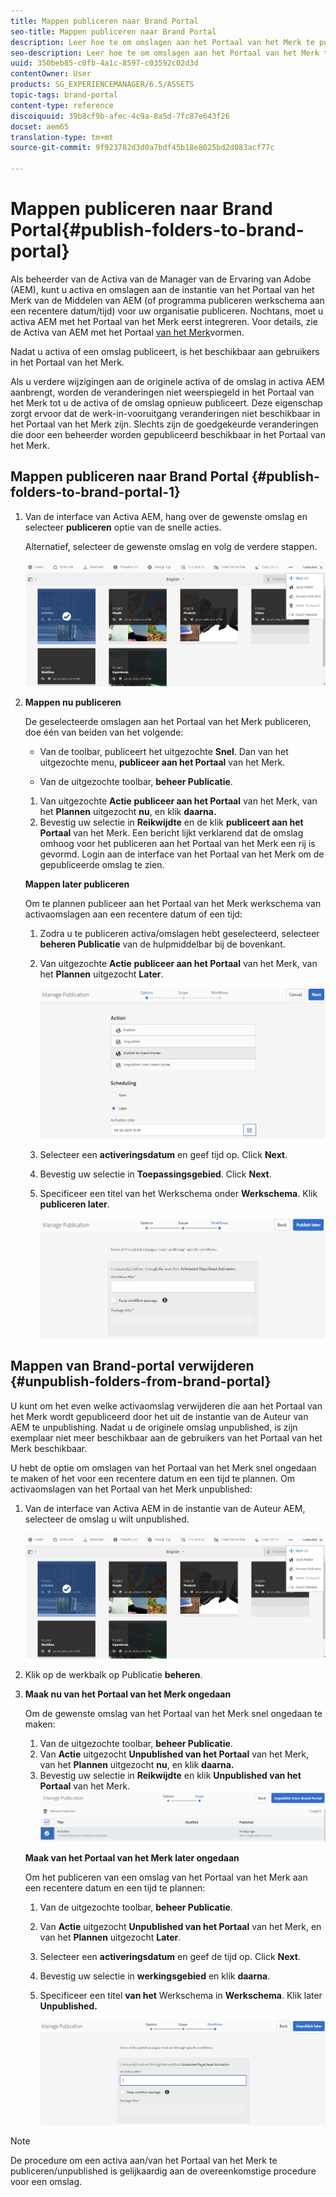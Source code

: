 ```yaml
---
title: Mappen publiceren naar Brand Portal
seo-title: Mappen publiceren naar Brand Portal
description: Leer hoe te om omslagen aan het Portaal van het Merk te publiceren en unpublished.
seo-description: Leer hoe te om omslagen aan het Portaal van het Merk te publiceren en unpublished.
uuid: 350beb85-c0fb-4a1c-8597-c03592c02d3d
contentOwner: User
products: SG_EXPERIENCEMANAGER/6.5/ASSETS
topic-tags: brand-portal
content-type: reference
discoiquuid: 39b8cf9b-afec-4c9a-8a5d-7fc87e643f26
docset: aem65
translation-type: tm+mt
source-git-commit: 9f923782d3d0a7bdf45b18e8025bd2d083acf77c

---
```



# Mappen publiceren naar Brand Portal{#publish-folders-to-brand-portal}

Als beheerder van de Activa van de Manager van de Ervaring van Adobe (AEM), kunt u activa en omslagen aan de instantie van het Portaal van het Merk van de Middelen van AEM (of programma publiceren werkschema aan een recentere datum/tijd) voor uw organisatie publiceren. Nochtans, moet u activa AEM met het Portaal van het Merk eerst integreren. Voor details, zie de Activa van AEM met het Portaal [van het Merk](/help/assets/configure-aem-assets-with-brand-portal.md)vormen.

Nadat u activa of een omslag publiceert, is het beschikbaar aan gebruikers in het Portaal van het Merk.

Als u verdere wijzigingen aan de originele activa of de omslag in activa AEM aanbrengt, worden de veranderingen niet weerspiegeld in het Portaal van het Merk tot u de activa of de omslag opnieuw publiceert. Deze eigenschap zorgt ervoor dat de werk-in-vooruitgang veranderingen niet beschikbaar in het Portaal van het Merk zijn. Slechts zijn de goedgekeurde veranderingen die door een beheerder worden gepubliceerd beschikbaar in het Portaal van het Merk.

## Mappen publiceren naar Brand Portal {#publish-folders-to-brand-portal-1}

1. Van de interface van Activa AEM, hang over de gewenste omslag en selecteer **publiceren** optie van de snelle acties.

   Alternatief, selecteer de gewenste omslag en volg de verdere stappen.

   ![publish2bp](assets/publish2bp.png)

1. **Mappen nu publiceren**

   De geselecteerde omslagen aan het Portaal van het Merk publiceren, doe één van beiden van het volgende:

   * Van de toolbar, publiceert het uitgezochte **Snel**. Dan van het uitgezochte menu, **publiceer aan het Portaal** van het Merk.

   * Van de uitgezochte toolbar, **beheer Publicatie**.
   1. Van uitgezochte **Actie** **publiceer aan het Portaal** van het Merk, van het **Plannen** uitgezocht **nu**, en klik **daarna.**
   1. Bevestig uw selectie in **Reikwijdte** en de klik **publiceert aan het Portaal** van het Merk.
   Een bericht lijkt verklarend dat de omslag omhoog voor het publiceren aan het Portaal van het Merk een rij is gevormd. Login aan de interface van het Portaal van het Merk om de gepubliceerde omslag te zien.

   **Mappen later publiceren**

   Om te plannen publiceer aan het Portaal van het Merk werkschema van activaomslagen aan een recentere datum of een tijd:

   1. Zodra u te publiceren activa/omslagen hebt geselecteerd, selecteer **beheren Publicatie** van de hulpmiddelbar bij de bovenkant.
   1. Van uitgezochte **Actie** **publiceer aan het Portaal** van het Merk, van het **Plannen** uitgezocht **Later**.

      ![uitgeverij](assets/publishlaterbp.png)

   1. Selecteer een **activeringsdatum** en geef tijd op. Click **Next**.
   1. Bevestig uw selectie in **Toepassingsgebied**. Click **Next**.
   1. Specificeer een titel van het Werkschema onder **Werkschema**. Klik **publiceren later**.

      ![beheerschema](assets/manageschedulepub.png)



## Mappen van Brand-portal verwijderen {#unpublish-folders-from-brand-portal}

U kunt om het even welke activaomslag verwijderen die aan het Portaal van het Merk wordt gepubliceerd door het uit de instantie van de Auteur van AEM te unpublishing. Nadat u de originele omslag unpublished, is zijn exemplaar niet meer beschikbaar aan de gebruikers van het Portaal van het Merk beschikbaar.

U hebt de optie om omslagen van het Portaal van het Merk snel ongedaan te maken of het voor een recentere datum en een tijd te plannen. Om activaomslagen van het Portaal van het Merk unpublished:

1. Van de interface van Activa AEM in de instantie van de Auteur AEM, selecteer de omslag u wilt unpublished.

   ![publish2bp-1](assets/publish2bp.png)

1. Klik op de werkbalk op Publicatie **beheren**.

1. **Maak nu van het Portaal van het Merk ongedaan**

   Om de gewenste omslag van het Portaal van het Merk snel ongedaan te maken:

   1. Van de uitgezochte toolbar, **beheer Publicatie**.
   1. Van **Actie** uitgezocht **Unpublished van het Portaal** van het Merk, van het **Plannen** uitgezocht **nu**, en klik **daarna.**
   1. Bevestig uw selectie in **Reikwijdte** en klik **Unpublished van het Portaal** van het Merk.
   ![bevestig-unpublished](assets/confirm-unpublish.png)

   **Maak van het Portaal van het Merk later ongedaan**

   Om het publiceren van een omslag van het Portaal van het Merk aan een recentere datum en een tijd te plannen:

   1. Van de uitgezochte toolbar, **beheer Publicatie**.
   1. Van **Actie** uitgezocht **Unpublished van het Portaal** van het Merk, en van het **Plannen** uitgezocht **Later**.
   1. Selecteer een **activeringsdatum** en geef de tijd op. Click **Next**.
   1. Bevestig uw selectie in **werkingsgebied** en klik **daarna**.
   1. Specificeer een titel **van het** Werkschema in **Werkschema**. Klik later **Unpublished.**

      ![unpublishing-workflows](assets/unpublishworkflows.png)


>[!NOTE]
>
>De procedure om een activa aan/van het Portaal van het Merk te publiceren/unpublished is gelijkaardig aan de overeenkomstige procedure voor een omslag.

